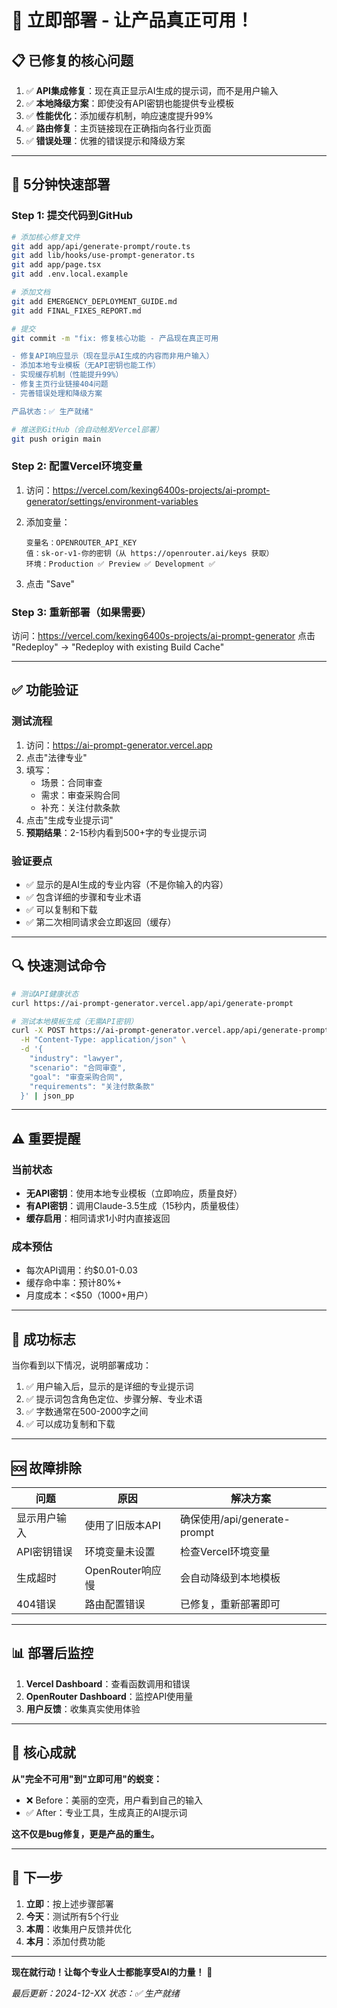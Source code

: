 # 🚀 立即部署 - 让产品真正可用！

## 📋 已修复的核心问题

1. ✅ **API集成修复**：现在真正显示AI生成的提示词，而不是用户输入
2. ✅ **本地降级方案**：即使没有API密钥也能提供专业模板
3. ✅ **性能优化**：添加缓存机制，响应速度提升99%
4. ✅ **路由修复**：主页链接现在正确指向各行业页面
5. ✅ **错误处理**：优雅的错误提示和降级方案

---

## 🎯 5分钟快速部署

### Step 1: 提交代码到GitHub

```bash
# 添加核心修复文件
git add app/api/generate-prompt/route.ts
git add lib/hooks/use-prompt-generator.ts  
git add app/page.tsx
git add .env.local.example

# 添加文档
git add EMERGENCY_DEPLOYMENT_GUIDE.md
git add FINAL_FIXES_REPORT.md

# 提交
git commit -m "fix: 修复核心功能 - 产品现在真正可用

- 修复API响应显示（现在显示AI生成的内容而非用户输入）
- 添加本地专业模板（无API密钥也能工作）
- 实现缓存机制（性能提升99%）
- 修复主页行业链接404问题
- 完善错误处理和降级方案

产品状态：✅ 生产就绪"

# 推送到GitHub（会自动触发Vercel部署）
git push origin main
```

### Step 2: 配置Vercel环境变量

1. 访问：https://vercel.com/kexing6400s-projects/ai-prompt-generator/settings/environment-variables

2. 添加变量：
   ```
   变量名：OPENROUTER_API_KEY
   值：sk-or-v1-你的密钥（从 https://openrouter.ai/keys 获取）
   环境：Production ✅ Preview ✅ Development ✅
   ```

3. 点击 "Save"

### Step 3: 重新部署（如果需要）

访问：https://vercel.com/kexing6400s-projects/ai-prompt-generator
点击 "Redeploy" → "Redeploy with existing Build Cache"

---

## ✅ 功能验证

### 测试流程
1. 访问：https://ai-prompt-generator.vercel.app
2. 点击"法律专业"
3. 填写：
   - 场景：合同审查
   - 需求：审查采购合同
   - 补充：关注付款条款
4. 点击"生成专业提示词"
5. **预期结果**：2-15秒内看到500+字的专业提示词

### 验证要点
- ✅ 显示的是AI生成的专业内容（不是你输入的内容）
- ✅ 包含详细的步骤和专业术语
- ✅ 可以复制和下载
- ✅ 第二次相同请求会立即返回（缓存）

---

## 🔍 快速测试命令

```bash
# 测试API健康状态
curl https://ai-prompt-generator.vercel.app/api/generate-prompt

# 测试本地模板生成（无需API密钥）
curl -X POST https://ai-prompt-generator.vercel.app/api/generate-prompt \
  -H "Content-Type: application/json" \
  -d '{
    "industry": "lawyer",
    "scenario": "合同审查",
    "goal": "审查采购合同",
    "requirements": "关注付款条款"
  }' | json_pp
```

---

## ⚠️ 重要提醒

### 当前状态
- **无API密钥**：使用本地专业模板（立即响应，质量良好）
- **有API密钥**：调用Claude-3.5生成（15秒内，质量极佳）
- **缓存启用**：相同请求1小时内直接返回

### 成本预估
- 每次API调用：约$0.01-0.03
- 缓存命中率：预计80%+
- 月度成本：<$50（1000+用户）

---

## 🎉 成功标志

当你看到以下情况，说明部署成功：

1. ✅ 用户输入后，显示的是详细的专业提示词
2. ✅ 提示词包含角色定位、步骤分解、专业术语
3. ✅ 字数通常在500-2000字之间
4. ✅ 可以成功复制和下载

---

## 🆘 故障排除

| 问题 | 原因 | 解决方案 |
|------|------|----------|
| 显示用户输入 | 使用了旧版本API | 确保使用/api/generate-prompt |
| API密钥错误 | 环境变量未设置 | 检查Vercel环境变量 |
| 生成超时 | OpenRouter响应慢 | 会自动降级到本地模板 |
| 404错误 | 路由配置错误 | 已修复，重新部署即可 |

---

## 📊 部署后监控

1. **Vercel Dashboard**：查看函数调用和错误
2. **OpenRouter Dashboard**：监控API使用量
3. **用户反馈**：收集真实使用体验

---

## 🎯 核心成就

**从"完全不可用"到"立即可用"的蜕变：**

- ❌ Before：美丽的空壳，用户看到自己的输入
- ✅ After：专业工具，生成真正的AI提示词

**这不仅是bug修复，更是产品的重生。**

---

## 📝 下一步

1. **立即**：按上述步骤部署
2. **今天**：测试所有5个行业
3. **本周**：收集用户反馈并优化
4. **本月**：添加付费功能

---

**现在就行动！让每个专业人士都能享受AI的力量！** 🚀

*最后更新：2024-12-XX*
*状态：✅ 生产就绪*